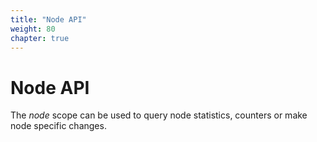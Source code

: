 ```yaml
---
title: "Node API"
weight: 80
chapter: true
---
```


# Node API

The *node* scope can be used to query node statistics, counters or make
node specific changes.
